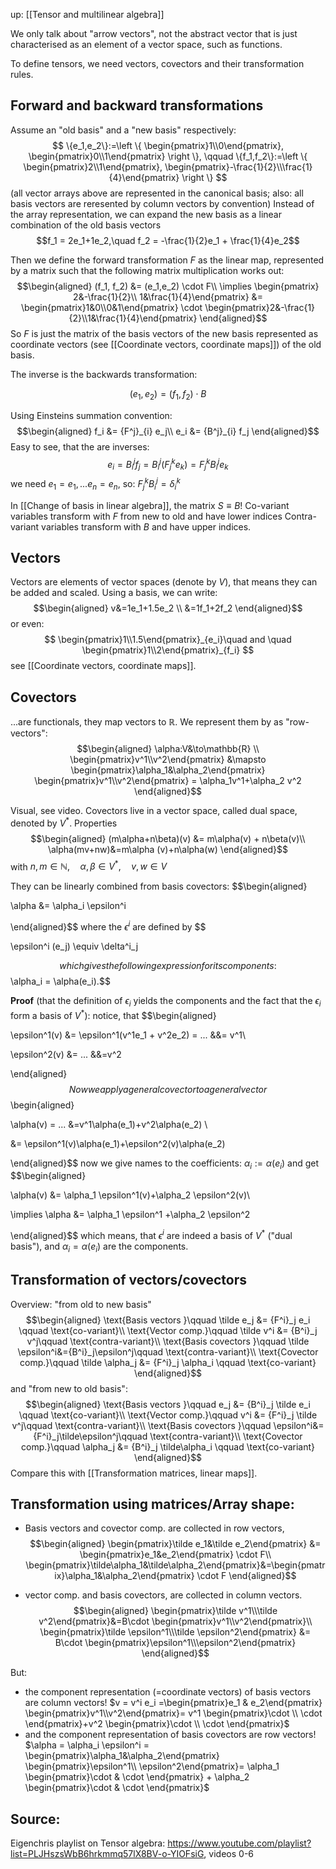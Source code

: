 up: [[Tensor and multilinear algebra]]

We only talk about "arrow vectors", not the abstract vector that is just characterised as an element of a vector space, such as functions.

To define tensors, we need vectors, covectors and their transformation rules.

## Forward and backward transformations
Assume an "old basis" and a "new basis" respectively:
$$
    \{e_1,e_2\}:=\left \{ \begin{pmatrix}1\\0\end{pmatrix}, \begin{pmatrix}0\\1\end{pmatrix} \right \}, \qquad \{f_1,f_2\}:=\left \{ \begin{pmatrix}2\\1\end{pmatrix}, \begin{pmatrix}-\frac{1}{2}\\\frac{1}{4}\end{pmatrix} \right \}
$$
(all vector arrays above are represented in the canonical basis; also: all basis vectors are reresented by column vectors by convention)
Instead of the array representation, we can expand the new basis as a linear combination of the old basis vectors 
$$f_1 = 2e_1+1e_2,\quad f_2 = -\frac{1}{2}e_1 + \frac{1}{4}e_2$$

Then we define the forward transformation $F$ as the linear map, represented by a matrix such that the following matrix multiplication works out: 
$$\begin{aligned}
    (f_1, f_2) &= (e_1,e_2) \cdot F\\
    \implies \begin{pmatrix} 2&-\frac{1}{2}\\ 1&\frac{1}{4}\end{pmatrix} &= \begin{pmatrix}1&0\\0&1\end{pmatrix} \cdot \begin{pmatrix}2&-\frac{1}{2}\\1&\frac{1}{4}\end{pmatrix}
\end{aligned}$$
So $F$ is just the matrix of the basis vectors of the new basis represented as coordinate vectors (see [[Coordinate vectors, coordinate maps]]) of the old basis.

The inverse is the backwards transformation:

$$
    (e_1, e_2) = (f_1, f_2)\cdot B
$$

Using Einsteins summation convention:
$$\begin{aligned}
    f_i &= {F^j}_{i} e_j\\
    e_i &= {B^j}_{i} f_j
\end{aligned}$$
Easy to see, that the are inverses:
$$
    e_i = B^j_{i}f_j=B^j_{i} (F^k_{j}e_k)=F^k_{j}B^j_{i}e_k
$$
we need $e_1 = e_1, ...e_n=e_n$, so: $F^k_{j}B^j_{i}=\delta^k_{i}$

In [[Change of basis in linear algebra]], the matrix $S\equiv B$! 
Co-variant variables transform with $F$ from new to old and have lower indices
Contra-variant variables transform with $B$ and have upper indices.



## Vectors
Vectors are elements of vector spaces (denote by $V$), that means they can be added and scaled. Using a basis, we can write:
$$\begin{aligned}
    v&=1e_1+1.5e_2 \\
    &=1f_1+2f_2
\end{aligned}$$
or even:
$$
    \begin{pmatrix}1\\1.5\end{pmatrix}_{e_i}\quad and \quad \begin{pmatrix}1\\2\end{pmatrix}_{f_i} 
$$
see [[Coordinate vectors, coordinate maps]].


## Covectors
...are functionals, they map vectors to $\mathbb{R}$. 
We represent them by as "row-vectors":
$$\begin{aligned}
    \alpha:V&\to\mathbb{R} \\
     \begin{pmatrix}v^1\\v^2\end{pmatrix} &\mapsto \begin{pmatrix}\alpha_1&\alpha_2\end{pmatrix} \begin{pmatrix}v^1\\v^2\end{pmatrix} = \alpha_1v^1+\alpha_2 v^2
\end{aligned}$$

Visual, see video.
Covectors live in a vector space, called dual space, denoted by $V^*$. Properties
$$\begin{aligned}
    (m\alpha+n\beta)(v) &= m\alpha(v) + n\beta(v)\\
    \alpha(mv+nw)&=m\alpha (v)+n\alpha(w)
\end{aligned}$$
with $n,m\in\mathbb{N},\quad \alpha,\beta\in V^*, \quad v,w\in V$

They can be linearly combined from basis covectors:
$$\begin{aligned}

\alpha &= \alpha_i \epsilon^i

\end{aligned}$$
where the $\epsilon^i$ are defined by
$$

\epsilon^i (e_j) \equiv \delta^i_j

$$
which gives the following expression for its components:
$$\alpha_i = \alpha(e_i).$$

**Proof** (that the definition of $\epsilon_i$ yields the components and the fact that the $\epsilon_i$ form a basis of $V^*$):
notice, that
$$\begin{aligned}

\epsilon^1(v) &= \epsilon^1(v^1e_1 + v^2e_2) = ... &&= v^1\\

\epsilon^2(v) &= ... &&=v^2

\end{aligned}$$
Now we apply a general covector to a general vector
$$\begin{aligned}

\alpha(v) = ... &=v^1\alpha(e_1)+v^2\alpha(e_2) \\

&= \epsilon^1(v)\alpha(e_1)+\epsilon^2(v)\alpha(e_2)

\end{aligned}$$
now we give names to the coefficients: $\alpha_i := \alpha(e_i)$ and get
$$\begin{aligned}

\alpha(v) &= \alpha_1 \epsilon^1(v)+\alpha_2 \epsilon^2(v)\\

\implies \alpha &= \alpha_1 \epsilon^1 +\alpha_2 \epsilon^2

\end{aligned}$$
which means, that $\epsilon^i$ are indeed a basis of $V^*$ ("dual basis"), and $\alpha_i=\alpha(e_i)$ are the components.


## Transformation of vectors/covectors
Overview: "from old to new basis"
$$\begin{aligned}
    \text{Basis vectors }\qquad \tilde e_j &= {F^i}_j e_i \qquad \text{co-variant}\\
    \text{Vector comp.}\qquad \tilde v^i &= {B^i}_j v^j\qquad \text{contra-variant}\\
    \text{Basis covectors }\qquad \tilde \epsilon^i&={B^i}_j\epsilon^j\qquad \text{contra-variant}\\
    \text{Covector comp.}\qquad \tilde \alpha_j &= {F^i}_j \alpha_i \qquad \text{co-variant}
\end{aligned}$$
and "from new to old basis":
$$\begin{aligned}
    \text{Basis vectors }\qquad  e_j &= {B^i}_j \tilde e_i \qquad \text{co-variant}\\
    \text{Vector comp.}\qquad  v^i &= {F^i}_j \tilde v^j\qquad \text{contra-variant}\\
    \text{Basis covectors }\qquad  \epsilon^i&={F^i}_j\tilde\epsilon^j\qquad \text{contra-variant}\\
    \text{Covector comp.}\qquad  \alpha_j &= {B^i}_j \tilde\alpha_i \qquad \text{co-variant}
\end{aligned}$$
Compare this with [[Transformation matrices, linear maps]].


## Transformation using matrices/Array shape:
- Basis vectors and covector comp. are collected in row vectors, 
$$\begin{aligned}
    \begin{pmatrix}\tilde e_1&\tilde e_2\end{pmatrix} &= \begin{pmatrix}e_1&e_2\end{pmatrix} \cdot F\\
    \begin{pmatrix}\tilde\alpha_1&\tilde\alpha_2\end{pmatrix}&=\begin{pmatrix}\alpha_1&\alpha_2\end{pmatrix} \cdot F
\end{aligned}$$

- vector comp. and basis covectors, are collected in column vectors.
$$\begin{aligned}
    \begin{pmatrix}\tilde v^1\\\tilde v^2\end{pmatrix}&=B\cdot \begin{pmatrix}v^1\\v^2\end{pmatrix}\\
    \begin{pmatrix}\tilde \epsilon^1\\\tilde \epsilon^2\end{pmatrix} &= B\cdot \begin{pmatrix}\epsilon^1\\\epsilon^2\end{pmatrix}
\end{aligned}$$

But: 
- the component representation (=coordinate vectors) of basis vectors are column vectors! $v = v^i e_i =\begin{pmatrix}e_1 & e_2\end{pmatrix} \begin{pmatrix}v^1\\v^2\end{pmatrix}= v^1 \begin{pmatrix}\cdot \\ \cdot \end{pmatrix}+v^2 \begin{pmatrix}\cdot \\ \cdot \end{pmatrix}$
- and the component representation of basis covectors are row vectors! $\alpha = \alpha_i \epsilon^i = \begin{pmatrix}\alpha_1&\alpha_2\end{pmatrix} \begin{pmatrix}\epsilon^1\\ \epsilon^2\end{pmatrix}= \alpha_1  \begin{pmatrix}\cdot & \cdot \end{pmatrix} + \alpha_2 \begin{pmatrix}\cdot & \cdot \end{pmatrix}$


## Source:
Eigenchris playlist on Tensor algebra: https://www.youtube.com/playlist?list=PLJHszsWbB6hrkmmq57lX8BV-o-YIOFsiG, videos 0-6